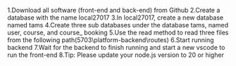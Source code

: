 1.Download all software (front-end and back-end) from Github
2.Create a database with the name local27017
3.In local27017, create a new database named tams
4.Create three sub databases under the database tams, named user, course, and course_ booking
5.Use the read method to read three files from the following path(5703\platform-backend\routes)
6.Start running backend
7.Wait for the backend to finish running and start a new vscode to run the front-end
8.Tip: Please update your node.js version to 20 or higher
